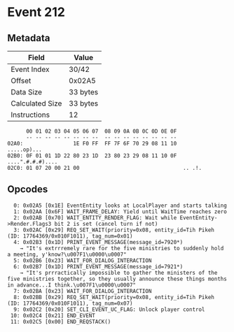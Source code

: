 # Event 212

## Metadata

| Field           | Value    |
|-----------------|----------|
| Event Index     | 30/42    |
| Offset          | 0x02A5   |
| Data Size       | 33 bytes |
| Calculated Size | 33 bytes |
| Instructions    | 12       |

```
      00 01 02 03 04 05 06 07  08 09 0A 0B 0C 0D 0E 0F
      -- -- -- -- -- -- -- --  -- -- -- -- -- -- -- --
02A0:                1E F0 FF  FF 7F 6F 70 29 08 11 10       .....op)...
02B0: 0F 01 01 1D 22 80 23 1D  23 80 23 29 08 11 10 0F  ....".#.#.#)....
02C0: 01 07 20 00 21 00                                 .. .!.          
```

## Opcodes

```
  0: 0x02A5 [0x1E] EventEntity looks at LocalPlayer and starts talking
  1: 0x02AA [0x6F] WAIT_FRAME_DELAY: Yield until WaitTime reaches zero
  2: 0x02AB [0x70] WAIT_ENTITY_RENDER_FLAG: Wait while EventEntity->Render.Flags3 bit 2 is set (cancel turn if not)
  3: 0x02AC [0x29] REQ_SET_WAIT(priority=0x08, entity_id=Tih Pikeh (ID: 17764369/0x010F1011), tag_num=0x01)
  4: 0x02B3 [0x1D] PRINT_EVENT_MESSAGE(message_id=7920*)
    → "It's extrrremely rare for the five ministries to suddenly hold a meeting, y'know?\u007F1\u0000\u0007"
  5: 0x02B6 [0x23] WAIT_FOR_DIALOG_INTERACTION
  6: 0x02B7 [0x1D] PRINT_EVENT_MESSAGE(message_id=7921*)
    → "It's prrractically impossible to gather the ministers of the five ministries together, so they usually announce these things months in advance...I think.\u007F1\u0000\u0007"
  7: 0x02BA [0x23] WAIT_FOR_DIALOG_INTERACTION
  8: 0x02BB [0x29] REQ_SET_WAIT(priority=0x08, entity_id=Tih Pikeh (ID: 17764369/0x010F1011), tag_num=0x07)
  9: 0x02C2 [0x20] SET_CLI_EVENT_UC_FLAG: Unlock player control
 10: 0x02C4 [0x21] END_EVENT
 11: 0x02C5 [0x00] END_REQSTACK()
```
